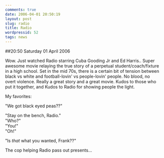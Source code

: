 ```yaml
---
comments: true
date: 2006-04-01 20:50:19
layout: post
slug: radio
title: Radio
wordpressid: 52
tags: news
---
```


##20:50 Saturday 01 April 2006

Wow. Just watched Radio starring Cuba Gooding Jr and Ed Harris.. Super awesome movie relaying the true story of a perpetual student/coach/fixture in a high school. Set in the mid 70s, there is a certain bit of tension between black vs white and football-lovin' vs people-lovin' people. No blood, no overt violence. Really a great story and a great movie. Kudos to those who put it together, and Kudos to Radio for showing people the light.  
  
My favorites:  
  
"We got black eyed peas??"  
  
"Stay on the bench, Radio."  
"Who?"  
"You!"  
"Oh!"  
  
"Is *that* what you wanted, Frank??"  
  
The cop helping Radio pass out presents...   

